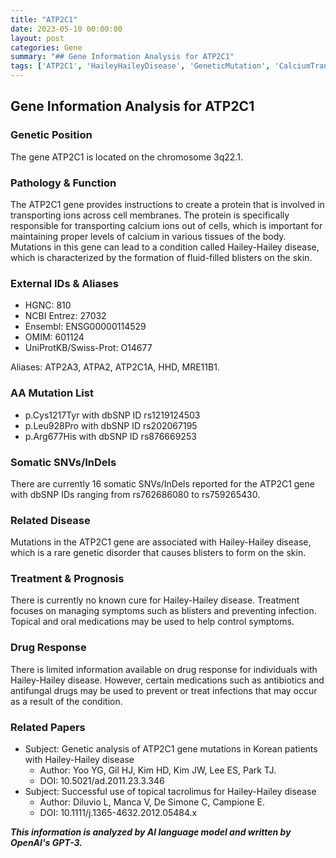 ```yaml
---
title: "ATP2C1"
date: 2023-05-10 00:00:00
layout: post
categories: Gene
summary: "## Gene Information Analysis for ATP2C1"
tags: ['ATP2C1', 'HaileyHaileyDisease', 'GeneticMutation', 'CalciumTransport', 'SkinBlisters', 'TreatmentOptions', 'DrugResponse', 'GeneticAnalysis']
---
```


## Gene Information Analysis for ATP2C1

### Genetic Position
The gene ATP2C1 is located on the chromosome 3q22.1.

### Pathology & Function
The ATP2C1 gene provides instructions to create a protein that is involved in transporting ions across cell membranes. The protein is specifically responsible for transporting calcium ions out of cells, which is important for maintaining proper levels of calcium in various tissues of the body. Mutations in this gene can lead to a condition called Hailey-Hailey disease, which is characterized by the formation of fluid-filled blisters on the skin.

### External IDs & Aliases
- HGNC: 810
- NCBI Entrez: 27032
- Ensembl: ENSG00000114529
- OMIM: 601124
- UniProtKB/Swiss-Prot: O14677

Aliases: ATP2A3, ATPA2, ATP2C1A, HHD, MRE11B1.

### AA Mutation List
- p.Cys1217Tyr with dbSNP ID rs1219124503
- p.Leu928Pro with dbSNP ID rs202067195
- p.Arg677His with dbSNP ID rs876669253

### Somatic SNVs/InDels
There are currently 16 somatic SNVs/InDels reported for the ATP2C1 gene with dbSNP IDs ranging from rs762686080 to rs759265430.

### Related Disease
Mutations in the ATP2C1 gene are associated with Hailey-Hailey disease, which is a rare genetic disorder that causes blisters to form on the skin.

### Treatment & Prognosis
There is currently no known cure for Hailey-Hailey disease. Treatment focuses on managing symptoms such as blisters and preventing infection. Topical and oral medications may be used to help control symptoms.

### Drug Response
There is limited information available on drug response for individuals with Hailey-Hailey disease. However, certain medications such as antibiotics and antifungal drugs may be used to prevent or treat infections that may occur as a result of the condition.

### Related Papers
- Subject: Genetic analysis of ATP2C1 gene mutations in Korean patients with Hailey-Hailey disease
  - Author: Yoo YG, Gil HJ, Kim HD, Kim JW, Lee ES, Park TJ.
  - DOI: 10.5021/ad.2011.23.3.346
- Subject: Successful use of topical tacrolimus for Hailey-Hailey disease
  - Author: Diluvio L, Manca V, De Simone C, Campione E.
  - DOI: 10.1111/j.1365-4632.2012.05484.x

**_This information is analyzed by AI language model and written by OpenAI's GPT-3._**